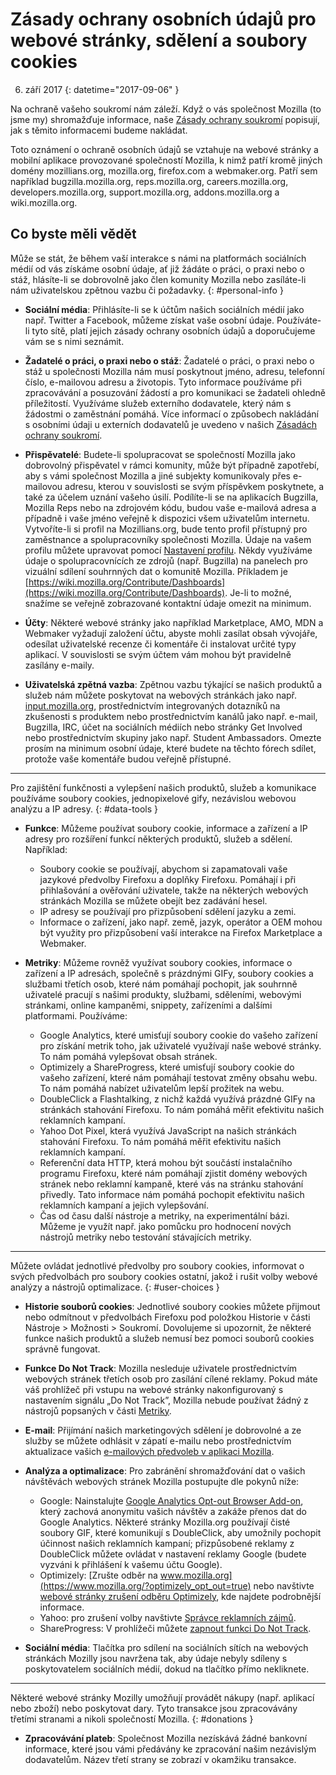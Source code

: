 # Zásady ochrany osobních údajů pro webové stránky, sdělení a soubory cookies

6. září 2017
{: datetime="2017-09-06" }

Na ochraně vašeho soukromí nám záleží. Když o vás společnost Mozilla (to jsme my) shromažďuje informace, naše [Zásady ochrany soukromí](https://www.mozilla.org/privacy/) popisují, jak s těmito informacemi budeme nakládat.

Toto oznámení o ochraně osobních údajů se vztahuje na webové stránky a mobilní aplikace provozované společností Mozilla, k nimž patří kromě jiných domény mozillians.org, mozilla.org, firefox.com a webmaker.org. Patří sem například  bugzilla.mozilla.org, reps.mozilla.org, careers.mozilla.org, developers.mozilla.org, support.mozilla.org, addons.mozilla.org a wiki.mozilla.org.

## Co byste měli vědět

Může se stát, že během vaší interakce s námi na platformách sociálních médií od vás získáme osobní údaje, ať již žádáte o práci, o praxi nebo o stáž, hlásíte-li se dobrovolně jako člen komunity Mozilla nebo zasíláte-li nám uživatelskou zpětnou vazbu či požadavky.
{: #personal-info }

* **Sociální média**: Přihlásíte-li se k účtům našich sociálních médií jako např. Twitter a Facebook, můžeme získat vaše osobní údaje. Používáte-li tyto sítě, platí jejich zásady ochrany osobních údajů a doporučujeme vám se s nimi seznámit.

* **Žadatelé o práci, o praxi nebo o stáž**: Žadatelé o práci, o praxi nebo o stáž u společnosti Mozilla nám musí poskytnout jméno, adresu, telefonní číslo, e-mailovou adresu a životopis. Tyto informace používáme při zpracovávání a posuzování žádostí a pro komunikaci se žadateli ohledně příležitostí. Využíváme služeb externího dodavatele, který nám s žádostmi o zaměstnání pomáhá. Více informací o způsobech nakládání s osobními údaji u externích dodavatelů je uvedeno v našich [Zásadách ochrany soukromí](https://www.mozilla.org/privacy/).

* **Přispěvatelé**: Budete-li spolupracovat se společností Mozilla jako dobrovolný přispěvatel v rámci komunity, může být případně zapotřebí, aby s vámi společnost Mozilla a jiné subjekty komunikovaly přes e-mailovou adresu, kterou v souvislosti se svým příspěvkem poskytnete, a také za účelem uznání vašeho úsilí. Podílíte-li se na aplikacích Bugzilla, Mozilla Reps nebo na zdrojovém kódu, budou vaše e-mailová adresa a případně i vaše jméno veřejně k dispozici všem uživatelům internetu. Vytvoříte-li si profil na Mozillians.org, bude tento profil přístupný pro zaměstnance a spolupracovníky společnosti Mozilla. Údaje na vašem profilu můžete upravovat pomocí [Nastavení profilu](https://mozillians.org/user/edit). Někdy využíváme údaje o spolupracovnících ze zdrojů (např. Bugzilla) na panelech pro vizuální sdílení souhrnných dat o komunitě Mozilla. Příkladem je [https://wiki.mozilla.org/Contribute/Dashboards](https://wiki.mozilla.org/Contribute/Dashboards). Je-li to možné, snažíme se veřejně zobrazované kontaktní údaje omezit na minimum.

* **Účty**: Některé webové stránky jako například Marketplace, AMO, MDN a Webmaker vyžadují založení účtu, abyste mohli zasílat obsah vývojáře, odesílat uživatelské recenze či komentáře či instalovat určité typy aplikací. V souvislosti se svým účtem vám mohou být pravidelně zasílány e-maily.

* **Uživatelská zpětná vazba**:  Zpětnou vazbu týkající se našich produktů a služeb nám můžete poskytovat na webových stránkách jako např. [input.mozilla.org](https://input.mozilla.org/), prostřednictvím integrovaných dotazníků na zkušenosti s produktem nebo prostřednictvím kanálů jako např. e-mail, Bugzilla, IRC, účet na sociálních médiích nebo stránky Get Involved nebo prostřednictvím skupiny jako např. Student Ambassadors. Omezte prosím na minimum osobní údaje, které budete na těchto fórech sdílet, protože vaše komentáře budou veřejně přístupné.

---------------------------------------

Pro zajištění funkčnosti a vylepšení našich produktů, služeb a komunikace používáme soubory cookies, jednopixelové gify, nezávislou webovou analýzu a IP adresy.
{: #data-tools }

* **Funkce**: Můžeme používat soubory cookie, informace a zařízení a IP adresy pro rozšíření funkcí některých produktů, služeb a sdělení. Například:
    * Soubory cookie se používají, abychom si zapamatovali vaše jazykové předvolby Firefoxu a doplňky Firefoxu. Pomáhají i při přihlašování a ověřování uživatele, takže na některých webových stránkách Mozilla se můžete obejít bez zadávání hesel.
    * IP adresy se používají pro přizpůsobení sdělení jazyku a zemi.
    * Informace o zařízení, jako např. země, jazyk, operátor a OEM mohou být využity pro přizpůsobení vaší interakce na Firefox Marketplace a Webmaker.

* **Metriky**: Můžeme rovněž využívat soubory cookies, informace o zařízení a IP adresách, společně s prázdnými GIFy, soubory cookies a službami třetích osob, které nám pomáhají pochopit, jak souhrnně uživatelé pracují s našimi produkty, službami, sděleními, webovými stránkami, online kampaněmi, snippety, zařízeními a dalšími platformami. Používáme:
    * Google Analytics, které umisťují soubory cookie do vašeho zařízení pro získání metrik toho, jak uživatelé využívají naše webové stránky. To nám pomáhá vylepšovat obsah stránek.
    * Optimizely a ShareProgress, které umisťují soubory cookie do vašeho zařízení, které nám pomáhají testovat změny obsahu webu. To nám pomáhá nabízet uživatelům lepší prožitek na webu.
    * DoubleClick a Flashtalking, z nichž každá využívá prázdné GIFy na stránkách stahování Firefoxu. To nám pomáhá měřit efektivitu našich reklamních kampaní.
    * Yahoo Dot Pixel, která využívá JavaScript na našich stránkách stahování Firefoxu. To nám pomáhá měřit efektivitu našich reklamních kampaní.
    * Referenční data HTTP, která mohou být součástí instalačního programu Firefoxu, které nám pomáhají zjistit domény webových stránek nebo reklamní kampaně, které vás na stránku stahování přivedly. Tato informace nám pomáhá pochopit efektivitu našich reklamních kampaní a jejich vylepšování.
    * Čas od času další nástroje a metriky, na experimentální bázi. Můžeme je využít např. jako pomůcku pro hodnocení nových nástrojů metriky nebo testování stávajících metriky.

---------------------------------------

Můžete ovládat jednotlivé předvolby pro soubory cookies, informovat o svých předvolbách pro soubory cookies ostatní, jakož i rušit volby webové analýzy a nástrojů optimalizace.
{: #user-choices }

* **Historie souborů cookies**: Jednotlivé soubory cookies můžete přijmout nebo odmítnout v předvolbách Firefoxu pod položkou Historie v části Nástroje > Možnosti > Soukromí. Dovolujeme si upozornit, že některé funkce našich produktů a služeb nemusí bez pomoci souborů cookies správně fungovat.

* **Funkce Do Not Track**: Mozilla nesleduje uživatele prostřednictvím webových stránek třetích osob pro zasílání cílené reklamy. Pokud máte váš prohlížeč při vstupu na webové stránky nakonfigurovaný s nastavením signálu „Do Not Track”, Mozilla nebude používat žádný z nástrojů popsaných v části [Metriky](#data-tools).

* **E-mail**: Přijímání našich marketingových sdělení je dobrovolné a ze služby se můžete odhlásit v zápatí e-mailu nebo prostřednictvím aktualizace vašich [e-mailových předvoleb v aplikaci Mozilla](https://www.mozilla.org/newsletter/recovery/).

* **Analýza a optimalizace**: Pro zabránění shromažďování dat o vašich návštěvách webových stránek Mozilla postupujte dle pokynů níže:
    *  Google: Nainstalujte [Google Analytics Opt-out Browser Add-on](https://tools.google.com/dlpage/gaoptout), který zachová anonymitu vašich návštěv a zakáže přenos dat do Google Analytics. Některé stránky Mozilla.org používají čisté soubory GIF, které komunikují s DoubleClick, aby umožnily pochopit účinnost našich reklamních kampaní; přizpůsobené reklamy z DoubleClick můžete ovládat v nastavení reklamy Google (budete vyzváni k přihlášení k vašemu účtu Google).
    *  Optimizely: [Zrušte odběr na www.mozilla.org](https://www.mozilla.org/?optimizely_opt_out=true) nebo navštivte [webové stránky zrušení odběru Optimizely](https://www.optimizely.com/opt_out), kde najdete podrobnější informace.
    *  Yahoo: pro zrušení volby navštivte [Správce reklamních zájmů](https://aim.yahoo.com/aim/us/en/optout/).
    *  ShareProgress: V prohlížeči můžete [zapnout funkci Do Not Track](https://support.mozilla.org/kb/how-do-i-turn-do-not-track-feature).

* **Sociální média**: Tlačítka pro sdílení na sociálních sítích na webových stránkách Mozilly jsou navržena tak, aby údaje nebyly sdíleny s poskytovatelem sociálních médií, dokud na tlačítko přímo nekliknete.

---------------------------------------

Některé webové stránky Mozilly umožňují provádět nákupy (např. aplikací nebo zboží) nebo poskytovat dary. Tyto transakce jsou zpracovávány třetími stranami a nikoli společností Mozilla.
{: #donations }

* **Zpracovávání plateb**: Společnost Mozilla nezískává žádné bankovní informace, které jsou vámi předávány ke zpracování našim nezávislým dodavatelům. Název třetí strany se zobrazí v okamžiku transakce.
